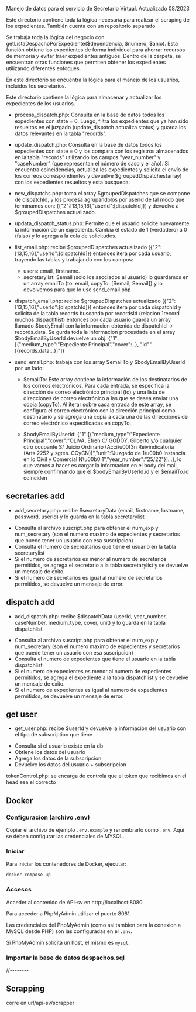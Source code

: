 Manejo de datos para el servicio de Secretario Virtual. Actualizado 08/2023

<!--  pjf-listas-despacho -->
Este directorio contiene toda la lógica necesaria para realizar el scraping de los expedientes. También cuenta con un repositorio separado.

Se trabaja toda la lógica del negocio con getListaDespachoPorExpediente($dependencia, $numero, $anio). Esta función obtiene los expedientes de forma individual para ahorrar recursos de memoria y evitar traer expedientes antiguos.
Dentro de la carpeta, se encuentran otras funciones que permiten obtener los expedientes utilizando diferentes enfoques.

<!-- user -->
En este directorio se encuentra la lógica para el manejo de los usuarios, incluidos los secretarios.

<!-- user-dispatch -->
Este directorio contiene la lógica para almacenar y actualizar los expedientes de los usuarios.

* process_dispatch.php: Consulta en la base de datos todos los expedientes con state = 0. Luego, filtra los expedientes que ya han sido resueltos en el juzgado (update_dispatch actualiza status) y guarda los datos relevantes en la tabla "records".

* update_dispatch.php: Consulta en la base de datos todos los expedientes con state = 0 y los compara con los registros almacenados en la tabla "records" utilizando los campos "year_number" y "caseNumber" (que representan el número de caso y el año). Si encuentra coincidencias, actualiza los expedientes y solicita el envío de los correos correspondientes y devuelve $groupedDispatches(array) con los expedientes resueltos y esta busqueda.

* new_dispatchs.php: toma el array $groupedDispatches que se compone de dispatchId, y los procesa agrupandolos por userId de tal modo que terminamos con: ({"2":[13,15,16],"userId":[dispatchId]})
y devuelve a $groupedDispatches actualizado.

<!-- si el usuario desea volver a recibir la informacion del expediente  -->
* updata_dispatch_status.php: Permite que el usuario solicite nuevamente la información de un expediente. Cambia el estado de 1 (verdadero) a 0 (falso) y lo agrega a la cola de solicitudes.

<!-- emails -->
* list_email.php: recibe $groupedDispatches actualizado ({"2":[13,15,16],"userId":[dispatchId]})
entonces itera por cada usuario, trayendo las tablas y trabajando con los campos:
    * users: email, firstname. 
    * secretarylist: Semail (solo los asociados al usuario)
lo guardamos en un array emailTo {to: email, copyTo: [Semail, Semail]} y lo devolvemos para que lo use send_email.php

* dispatch_email.php: recibe $groupedDispatches actualizado ({"2":[13,15,16],"userId":[dispatchId]})
entonces itera por cada dispatchId y solicita de la tabla records buscando por recordsId (relacion 1record muchos dispachtlist) entonces por cada usuario guarda un array llamado $bodyEmail con la informacion obtenida de dispatchId -> records.data.
Se gurda toda la informacion procesdada en el array $bodyEmailByUserId devuelve un obj: {"1":[{"medium_type":"Expediente Principal","cover":..}, "id""[{records.data...}]"]}

* send_email.php: trabaja con los array $emailTo y $bodyEmailByUserId
por un lado:
    * $emailTo: Este array contiene la información de los destinatarios de los correos electrónicos. Para cada entrada, se especifica la dirección de correo electrónico principal (to) y una lista de direcciones de correo electrónico a las que se desea enviar una copia (copyTo). Al iterar sobre cada entrada de este array, se configura el correo electrónico con la dirección principal como destinatario y se agrega una copia a cada una de las direcciones de correo electrónico especificadas en copyTo.

    * $bodyEmailByUserId: {"1":[{"medium_type":"Expediente Principal","cover":"OLIVA, Efren C\/ GODOY, Gilberto y\/o cualquier otro ocupante  S\/ Juicio Ordinario (Acci\u00f3n Reivindicatoria (Arts.2252 y sgtes. CCyCN))","unit":"Juzgado de 1\u00b0 Instancia en lo Civil y Comercial N\u00b0 1","year_number":"25\/22"}]...}, lo que vamos a hacer es cargar la informacion en el body del mail, siempre confirmando que el $bodyEmailByUserId.id y el $emailTo.id coinciden

## secretaries add
* add_secretary.php: recibe $secretaryData (email, firstname, lastname, password, userId) y lo guarda en la tabla secretarylist
- Consulta al archivo suscript.php para obtener el num_exp y num_secretary (son el numero maximo de expedientes y secretarios que puede tener un usuario con esa suscripcion)
- Consulta el numero de secreatarios que tiene el usuario en la tabla secretarylist
- Si el numero de secretarios es menor al numero de secretarios permitidos, se agrega el secretario a la tabla secretarylist y se devuelve un mensaje de exito.
- Si el numero de secretarios es igual al numero de secretarios permitidos, se devuelve un mensaje de error.

## dispatch add 
* add_dispatch.php: recibe $dispatchData (userId, year_number, caseNumber, medium_type, cover, unit) y lo guarda en la tabla dispatchlist
- Consulta al archivo suscript.php para obtener el num_exp y num_secretary (son el numero maximo de expedientes y secretarios que puede tener un usuario con esa suscripcion)
- Consulta el numero de expedientes que tiene el usuario en la tabla dispatchlist
- Si el numero de expedientes es menor al numero de expedientes permitidos, se agrega el expediente a la tabla dispatchlist y se devuelve un mensaje de exito.
- Si el numero de expedientes es igual al numero de expedientes permitidos, se devuelve un mensaje de error.

## get user
* get_user.php: recibe $userId y devuelve la informacion del usuario con el tipo de subscription que tiene
- Consulta si el usuario existe en la db
- Obtiene los datos del usuario
- Agrega los datos de la subscripcion
- Devuelve los datos del usuario + subscripcion



tokenControl.php: se encarga de controla que el token que recibimos en el head sea el correcto

## Docker
### Configuracion (archivo .env)
Copiar el archivo de ejemplo `.env.example` y renombrarlo como `.env`. Aqui se deben configurar las credenciales de MYSQL.

### Iniciar
Para iniciar los contenedores de Docker, ejecutar:

```
docker-compose up
```

### Accesos
Acceder al contenido de API-sv en http://localhost:8080

Para acceder a PhpMyAdmin utilizar el puerto 8081.

Las credenciales del PhpMyAdmin (como asi tambien para la conexion a MySQL desde PHP) son las configuradas en el `.env`.

Si PhpMyAdmin solicita un host, el mismo es `mysql`.

### Importar la base de datos despachos.sql

//--------
## Scrapping
corre en url/api-sv/scrapper
